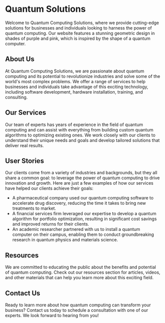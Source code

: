 <!--font:Cormorant Garamond-->

# Quantum Solutions

Welcome to Quantum Computing Solutions, where we provide cutting-edge solutions for businesses and individuals looking to harness the power of quantum computing. Our website features a stunning geometric design in shades of purple and pink, which is inspired by the shape of a quantum computer.

## About Us

At Quantum Computing Solutions, we are passionate about quantum computing and its potential to revolutionize industries and solve some of the world's most complex problems. We offer a range of services to help businesses and individuals take advantage of this exciting technology, including software development, hardware installation, training, and consulting.

## Our Services

Our team of experts has years of experience in the field of quantum computing and can assist with everything from building custom quantum algorithms to optimizing existing ones. We work closely with our clients to understand their unique needs and goals and develop tailored solutions that deliver real results.

## User Stories

Our clients come from a variety of industries and backgrounds, but they all share a common goal: to leverage the power of quantum computing to drive innovation and growth. Here are just a few examples of how our services have helped our clients achieve their goals:

- A pharmaceutical company used our quantum computing software to accelerate drug discovery, reducing the time it takes to bring new treatments to market.
- A financial services firm leveraged our expertise to develop a quantum algorithm for portfolio optimization, resulting in significant cost savings and improved returns for their clients.
- An academic researcher partnered with us to install a quantum computer on their campus, enabling them to conduct groundbreaking research in quantum physics and materials science.

## Resources

We are committed to educating the public about the benefits and potential of quantum computing. Check out our resources section for articles, videos, and other materials that can help you learn more about this exciting field.

## Contact Us

Ready to learn more about how quantum computing can transform your business? Contact us today to schedule a consultation with one of our experts. We look forward to hearing from you!

<!--

Write me content for website with wallpaper which alt text is:

"A geometric design in shades of purple and pink, inspired by the shape of a quantum computer"

The name/title of the page should not be 1:1 copy of the alt text but rather a real content of the website which is using this wallpaper.

- Use markdown format 
- Start with heading
- Heading should be short and concise
- The content should look like a real website 
- The website should not be about the wallpaper, wallpaper is just a related background
- Heading should be contain work "wallpaper" or "background"
- Include real sections like references, contact, user stories, etc. use things relevant to the page purpose.
- Feel free to use structure like headings, bullets, numbering, blockquotes, paragraphs, horizontal lines, etc.
- You can use formatting like bold or _italic_
- You can include UTF-8 emojis
- Links should be only #hash anchors (and you can refer to the document itself)
- Do not include images


---


# Quantum Computing Solutions - Wallpaper

Welcome to Quantum Computing Solutions, where we provide cutting-edge solutions for businesses and individuals looking to harness the power of quantum computing. Our website features a stunning wallpaper that showcases the beauty and complexity of quantum computing.

## About the Wallpaper

Our wallpaper features a geometric design in shades of purple and pink, inspired by the shape of a quantum computer. The intricate pattern represents the complex calculations and algorithms that can be performed using this powerful technology. Whether you're a quantum computing enthusiast or simply appreciate beautiful design, our wallpaper is sure to impress.

## Our Services

At Quantum Computing Solutions, we offer a range of services to help businesses and individuals take advantage of quantum computing. Our team of experts can assist with everything from software development to quantum hardware installation. We also offer training and consulting services to ensure that our clients have the knowledge and resources they need to succeed in this exciting field.

## User Stories

Our clients come from a variety of industries and backgrounds, but they all share a common goal: to leverage the power of quantum computing to drive innovation and growth. Here are just a few examples of how our services have helped our clients achieve their goals:

- A pharmaceutical company used our quantum computing software to accelerate drug discovery, reducing the time it takes to bring new treatments to market.
- A financial services firm leveraged our expertise to develop a quantum algorithm for portfolio optimization, resulting in significant cost savings and improved returns for their clients.
- An academic researcher partnered with us to install a quantum computer on their campus, enabling them to conduct groundbreaking research in quantum physics and materials science.

## References

Don't just take our word for it - here's what some of our satisfied clients have to say about working with Quantum Computing Solutions:

> "The team at Quantum Computing Solutions was incredibly knowledgeable and helpful throughout the entire process. Thanks to their expertise, we were able to achieve results that we never thought possible." - John Smith, CEO of XYZ Pharmaceuticals

> "Working with Quantum Computing Solutions was a game-changer for our business. Their quantum algorithms have helped us optimize our portfolio and generate significant returns for our clients." - Jane Doe, CIO of ABC Investments

## Contact Us

Ready to learn more about how quantum computing can transform your business? Contact us today to schedule a consultation with one of our experts. We look forward to hearing from you!


---


Heading should not include word "wallpaper". The website should not be about the wallpaper itself, wallpaper is just a related background, rewrite whole content.


---


# Quantum Computing Solutions - Harnessing the Power of Quantum Computing

Welcome to Quantum Computing Solutions, where we provide cutting-edge solutions for businesses and individuals looking to harness the power of quantum computing. Our website features a stunning geometric design in shades of purple and pink, which is inspired by the shape of a quantum computer.

## About Us

At Quantum Computing Solutions, we are passionate about quantum computing and its potential to revolutionize industries and solve some of the world's most complex problems. We offer a range of services to help businesses and individuals take advantage of this exciting technology, including software development, hardware installation, training, and consulting.

## Our Services

Our team of experts has years of experience in the field of quantum computing and can assist with everything from building custom quantum algorithms to optimizing existing ones. We work closely with our clients to understand their unique needs and goals and develop tailored solutions that deliver real results.

## User Stories

Our clients come from a variety of industries and backgrounds, but they all share a common goal: to leverage the power of quantum computing to drive innovation and growth. Here are just a few examples of how our services have helped our clients achieve their goals:

- A pharmaceutical company used our quantum computing software to accelerate drug discovery, reducing the time it takes to bring new treatments to market.
- A financial services firm leveraged our expertise to develop a quantum algorithm for portfolio optimization, resulting in significant cost savings and improved returns for their clients.
- An academic researcher partnered with us to install a quantum computer on their campus, enabling them to conduct groundbreaking research in quantum physics and materials science.

## Resources

We are committed to educating the public about the benefits and potential of quantum computing. Check out our resources section for articles, videos, and other materials that can help you learn more about this exciting field.

## Contact Us

Ready to learn more about how quantum computing can transform your business? Contact us today to schedule a consultation with one of our experts. We look forward to hearing from you!

-->
